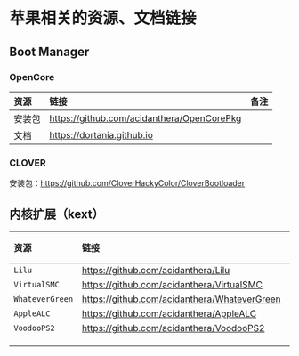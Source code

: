 # 苹果相关的资源、文档链接

## Boot Manager

### OpenCore

|资源|链接|备注|
|:-|:-|:-|
|安装包|https://github.com/acidanthera/OpenCorePkg||
|文档|https://dortania.github.io||

### CLOVER

安装包：https://github.com/CloverHackyColor/CloverBootloader

## 内核扩展（kext）

|资源|链接|描述|
|:-|:-|:-|
|`Lilu`|https://github.com/acidanthera/Lilu||
|`VirtualSMC`|https://github.com/acidanthera/VirtualSMC||
|`WhateverGreen`|https://github.com/acidanthera/WhateverGreen||
|`AppleALC`|https://github.com/acidanthera/AppleALC||
|`VoodooPS2`|https://github.com/acidanthera/VoodooPS2||
||||
||||
||||